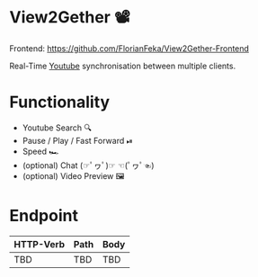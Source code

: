 # View2Gether 📽

Frontend: https://github.com/FlorianFeka/View2Gether-Frontend

Real-Time [Youtube](https://www.youtube.com/) synchronisation between multiple clients.

# Functionality

* Youtube Search 🔍
* Pause / Play / Fast Forward ⏯
* Speed 🏎
* (optional) Chat (☞ﾟヮﾟ)☞  ☜(ﾟヮﾟ☜)
* (optional) Video Preview 🖼️

# Endpoint

|HTTP-Verb|Path|Body|
| - | - | - |
|TBD|TBD|TBD|
